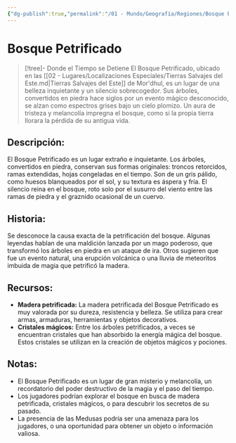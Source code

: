 ```yaml
---
{"dg-publish":true,"permalink":"/01 - Mundo/Geografía/Regiones/Bosque Petrificado/"}
---
```



# Bosque Petrificado

> [!tree]-  Donde el Tiempo se Detiene
> El Bosque Petrificado,  ubicado en las [[02 - Lugares/Localizaciones Especiales/Tierras Salvajes del Este.md\|Tierras Salvajes del Este]] de Mor'dhul,  es un lugar de una belleza inquietante y un silencio sobrecogedor.  Sus árboles,  convertidos en piedra hace siglos por un evento mágico desconocido,  se alzan como espectros grises bajo un cielo plomizo.  Un aura de tristeza y melancolía impregna el bosque,  como si la propia tierra llorara la pérdida de su antigua vida.

## Descripción:

El Bosque Petrificado es un lugar extraño e inquietante.  Los árboles,  convertidos en piedra,  conservan sus formas originales:  troncos retorcidos,  ramas extendidas,  hojas congeladas en el tiempo.  Son de un gris pálido,  como huesos blanqueados por el sol,  y su textura es áspera y fría.  El silencio reina en el bosque,  roto solo por el susurro del viento entre las ramas de piedra y el graznido ocasional de un cuervo.

## Historia:

Se desconoce la causa exacta de la petrificación del bosque.  Algunas leyendas hablan de una maldición lanzada por un mago poderoso,  que transformó los árboles en piedra en un ataque de ira.  Otros sugieren que fue un evento natural,  una erupción volcánica o una lluvia de meteoritos imbuida de magia que petrificó la madera.


## Recursos:

* **Madera petrificada:**  La madera petrificada del Bosque Petrificado es muy valorada por su dureza,  resistencia y belleza.  Se utiliza para crear armas,  armaduras,  herramientas y objetos decorativos.
* **Cristales mágicos:**  Entre los árboles petrificados,  a veces se encuentran cristales que han absorbido la energía mágica del bosque.  Estos cristales se utilizan en la creación de objetos mágicos y pociones.

##  Notas:

* El Bosque Petrificado es un lugar de gran misterio y melancolía,  un recordatorio del poder destructivo de la magia y el paso del tiempo.
* Los jugadores podrían explorar el bosque en busca de madera petrificada,  cristales mágicos,  o para descubrir los secretos de su pasado.
* La presencia de las Medusas podría ser una amenaza para los jugadores,  o una oportunidad para obtener un objeto o información valiosa.


